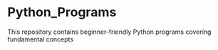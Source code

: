 # Python_Programs
This repository contains beginner-friendly Python programs covering fundamental concepts
